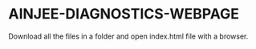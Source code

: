 # AINJEE-DIAGNOSTICS-WEBPAGE
Download all the files in a folder and open index.html file with a browser.
